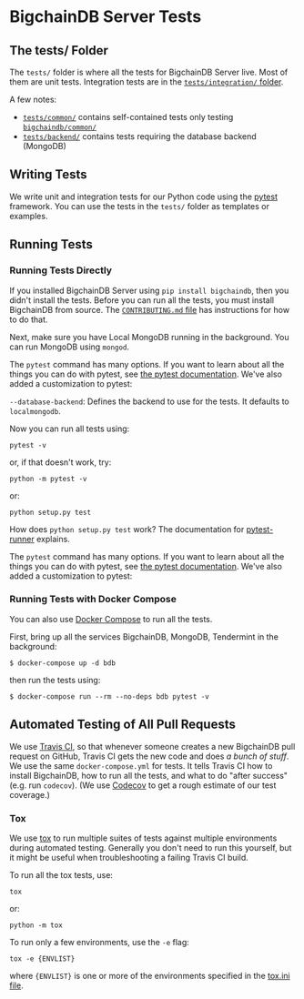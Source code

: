 # BigchainDB Server Tests

## The tests/ Folder

The `tests/` folder is where all the tests for BigchainDB Server live. Most of them are unit tests. Integration tests are in the [`tests/integration/` folder](./integration/).

A few notes:

- [`tests/common/`](./common/) contains self-contained tests only testing
  [`bigchaindb/common/`](../bigchaindb/common/)
- [`tests/backend/`](./backend/) contains tests requiring
  the database backend (MongoDB)


## Writing Tests

We write unit and integration tests for our Python code using the [pytest](http://pytest.org/latest/) framework. You can use the tests in the `tests/` folder as templates or examples.


## Running Tests

### Running Tests Directly

If you installed BigchainDB Server using `pip install bigchaindb`, then you
didn't install the tests. Before you can run all the tests, you must install
BigchainDB from source. The [`CONTRIBUTING.md` file](../CONTRIBUTING.md) has
instructions for how to do that.

Next, make sure you have Local MongoDB running in the background. You
can run MongoDB using `mongod`.

The `pytest` command has many options. If you want to learn about all the
things you can do with pytest, see [the pytest
documentation](http://pytest.org/latest/). We've also added a customization to
pytest:

`--database-backend`: Defines the backend to use for the tests. It defaults to
`localmongodb`.

Now you can run all tests using:
```text
pytest -v
```

or, if that doesn't work, try:
```text
python -m pytest -v
```

or:
```text
python setup.py test
```

How does `python setup.py test` work? The documentation for [pytest-runner](https://pypi.python.org/pypi/pytest-runner) explains.

The `pytest` command has many options. If you want to learn about all the things you can do with pytest, see [the pytest documentation](http://pytest.org/latest/). We've also added a customization to pytest:


### Running Tests with Docker Compose

You can also use [Docker Compose](https://docs.docker.com/compose/) to run all the tests.

First, bring up all the services BigchainDB, MongoDB, Tendermint in the background:

```text
$ docker-compose up -d bdb
```

then run the tests using:

```text
$ docker-compose run --rm --no-deps bdb pytest -v
```

## Automated Testing of All Pull Requests

We use [Travis CI](https://travis-ci.com/), so that whenever someone creates a new BigchainDB pull request on GitHub, Travis CI gets the new code and does _a bunch of stuff_. We use the same `docker-compose.yml` for tests. It tells Travis CI how to install BigchainDB, how to run all the tests, and what to do "after success" (e.g. run `codecov`). (We use [Codecov](https://codecov.io/) to get a rough estimate of our test coverage.)


### Tox

We use [tox](https://tox.readthedocs.io/en/latest/) to run multiple suites of tests against multiple environments during automated testing. Generally you don't need to run this yourself, but it might be useful when troubleshooting a failing Travis CI build.

To run all the tox tests, use:
```text
tox
```

or:
```text
python -m tox
```

To run only a few environments, use the `-e` flag:
```text
tox -e {ENVLIST}
```

where `{ENVLIST}` is one or more of the environments specified in the [tox.ini file](../tox.ini).
